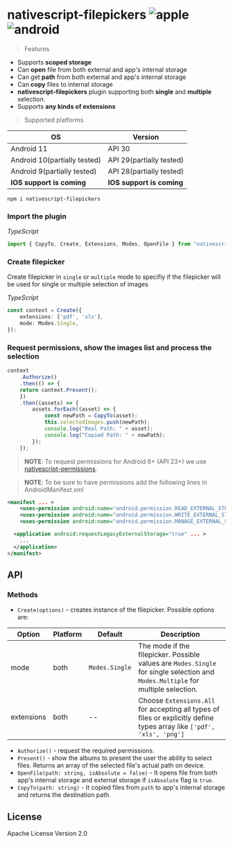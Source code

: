 # nativescript-filepickers ![apple](https://cdn3.iconfinder.com/data/icons/picons-social/57/16-apple-32.png) ![android](https://cdn4.iconfinder.com/data/icons/logos-3/228/android-32.png)

> Features

- Supports **scoped storage**
- Can **open** file from both external and app's internal storage
- Can get **path** from both external and app's internal storage
- Can **copy** files to internal storage
- **nativescript-filepickers** plugin supporting both **single** and **multiple** selection.
- Supports **any kinds of extensions**

> Supported platforms

| OS                           | Version                   |
| ---------------------------- | ------------------------- |
| Android 11                   | API 30                    |
| Android 10(partially tested) | API 29(partially tested)  |
| Android 9(partially tested)  | API 28(partially tested)  |
| **IOS support is coming**    | **IOS support is coming** |



```cli
npm i nativescript-filepickers
```

### Import the plugin

_TypeScript_

```typescript
import { CopyTo, Create, Extensions, Modes, OpenFile } from "nativescript-filepickers";
```

### Create filepicker

Create filepicker in `single` or `multiple` mode to specifiy if the filepicker will be used for single or multiple selection of images

_TypeScript_

```typescript
const context = Create({
    extensions: ['pdf', 'xls'],
    mode: Modes.Single,
});
```

### Request permissions, show the images list and process the selection

```typescript
context
    .Authorize()
    .then(() => {
    return context.Present();
    })
    .then((assets) => {
        assets.forEach((asset) => {
            const newPath = CopyTo(asset);
            this.selectedImages.push(newPath);
            console.log("Real Path: " + asset);
            console.log("Copied Path: " + newPath);
        });
    });
```

> **NOTE**: To request permissions for Android 6+ (API 23+) we use [nativescript-permissions](https://www.npmjs.com/package/nativescript-permissions).

> **NOTE**: To be sure to have permissions add the following lines in AndroidManifest.xml

```xml
<manifest ... >
	<uses-permission android:name="android.permission.READ_EXTERNAL_STORAGE"/>
	<uses-permission android:name="android.permission.WRITE_EXTERNAL_STORAGE"/>
	<uses-permission android:name="android.permission.MANAGE_EXTERNAL_STORAGE" />

  <application android:requestLegacyExternalStorage="true" ... >
    ...
  </application>
</manifest>
```
## API

### Methods

- `Create(options)` - creates instance of the filepicker. Possible options are:

| Option     | Platform | Default        | Description                                                                                                                      |
| ---------- | -------- | -------------- | -------------------------------------------------------------------------------------------------------------------------------- |
| mode       | both     | `Modes.Single` | The mode if the filepicker. Possible values are `Modes.Single` for single selection and `Modes.Multiple` for multiple selection. |
| extensions | both     | --             | Choose `Extensions.All` for accepting all types of files or explicitly define types array like `['pdf', 'xls', 'png']`           |

- `Authorize()` - request the required permissions.
- `Present()` - show the albums to present the user the ability to select files. Returns an array of the selected file's actual path on device.
- `OpenFile(path: string, isAbsolute = false)` - It opens file from both app's internal storage and external storage if `isAbsolute` flag is `true`.
- `CopyTo(path: string)` - It copied files from `path` to app's internal storage and returns the destination path.

## License

Apache License Version 2.0
